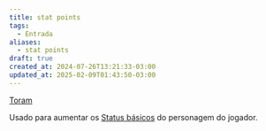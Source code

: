 ```yaml
---
title: stat points
tags:
  - Entrada
aliases:
  - stat points
draft: true
created_at: 2024-07-26T13:21:33-03:00
updated_at: 2025-02-09T01:43:50-03:00
---
```


[Toram](../../26/entrada/Toram.md)

Usado para aumentar os [Status básicos](../../26/entrada/Toram_Status_basico.md) do personagem do jogador.